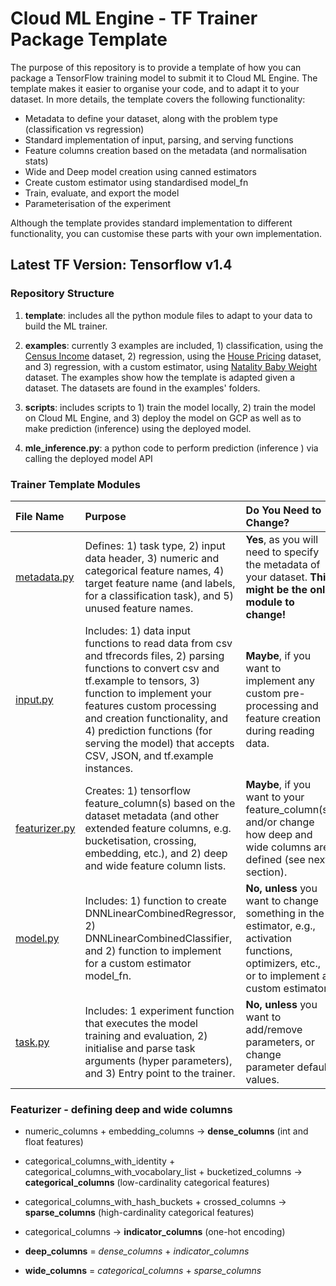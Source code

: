 # Cloud ML Engine - TF Trainer Package Template

The purpose of this repository is to provide a template of how you can package a TensorFlow training model to submit it to Cloud ML Engine. 
The template makes it easier to organise your code, and to adapt it to your dataset. In more details, the template covers the following functionality:
* Metadata to define your dataset, along with the problem type (classification vs regression)
* Standard implementation of input, parsing, and serving functions
* Feature columns creation based on the metadata (and normalisation stats)
* Wide and Deep model creation using canned estimators
* Create custom estimator using standardised model_fn
* Train, evaluate, and export the model
* Parameterisation of the experiment

Although the template provides standard implementation to different functionality, you can customise these parts with your own implementation.

## Latest TF Version: Tensorflow v1.4

### Repository Structure
1. **template**: includes all the python module files to adapt to your data to build the ML trainer.

2. **examples**: currently 3 examples are included, 1) classification, using the [Census Income](https://archive.ics.uci.edu/ml/datasets/Census+Income) dataset, 2) regression, using the [House Pricing](https://www.kaggle.com/apratim87/housingdata/data) dataset,
and 3) regression, with a custom estimator, using [Natality Baby Weight](https://catalog.data.gov/dataset?tags=birth-weight) dataset.
The examples show how the template is adapted given a dataset. The datasets are found in the examples' folders.


3. **scripts**: includes scripts to 1) train the model locally, 2) train the model on Cloud ML Engine, 
and 3) deploy the model on GCP as well as to make prediction (inference) using the deployed model.

4. **mle_inference.py**: a python code to perform prediction (inference ) via calling  the deployed model API

### Trainer Template Modules


|File Name| Purpose| Do You Need to Change?
|:---|:---|:---
|[metadata.py](https://github.com/ksalama/cloudml-template/blob/master/mle-tf1.4/template/metadata.py)|Defines: 1) task type, 2) input data header, 3) numeric and categorical feature names, 4) target feature name (and labels, for a classification task), and 5) unused feature names. | **Yes**, as you will need to specify the metadata of your dataset. **This might be the only module to change!**
|[input.py](https://github.com/ksalama/cloudml-template/blob/master/mle-tf1.4/template/input.py)| Includes: 1) data input functions to read data from csv and tfrecords files, 2) parsing functions to convert csv and tf.example to tensors, 3) function to implement your features custom  processing and creation functionality, and 4) prediction functions (for serving the model) that accepts CSV, JSON, and tf.example instances. | **Maybe**, if you want to implement any custom pre-processing and feature creation during reading data.
|[featurizer.py](https://github.com/ksalama/cloudml-template/blob/master/mle-tf1.4/template/featurizer.py)| Creates: 1) tensorflow feature_column(s) based on the dataset metadata (and other extended feature columns, e.g. bucketisation, crossing, embedding, etc.), and 2) deep and wide feature column lists. | **Maybe**, if you want to your feature_column(s) and/or change how deep and wide columns are defined (see next section). 
|[model.py](https://github.com/ksalama/cloudml-template/blob/master/mle-tf1.4/template/model.py)|Includes: 1) function to create DNNLinearCombinedRegressor, 2) DNNLinearCombinedClassifier, and 2) function to implement for a custom estimator model_fn.|**No, unless** you want to change something in the estimator, e.g., activation functions, optimizers, etc., or to implement a custom estimator. 
|[task.py](https://github.com/ksalama/cloudml-template/blob/master/mle-tf1.4/template/task.py) |Includes: 1 experiment function that executes the model training and evaluation, 2) initialise and parse task arguments (hyper parameters), and 3) Entry point to the trainer. | **No, unless** you want to add/remove parameters, or change parameter default values.


### Featurizer - defining deep and wide columns

* numeric_columns + embedding_columns &rarr; **dense_columns** (int and float features)
* categorical_columns_with_identity + categorical_columns_with_vocabolary_list + bucketized_columns &rarr; **categorical_columns** (low-cardinality categorical features)
* categorical_columns_with_hash_buckets + crossed_columns &rarr; **sparse_columns** (high-cardinality categorical features)

* categorical_columns &rarr; **indicator_columns** (one-hot encoding)

* **deep_columns** = *dense_columns* + *indicator_columns*
* **wide_columns** = *categorical_columns* + *sparse_columns*
